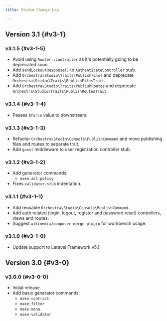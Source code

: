 ```yaml
---
title: Studio Change Log

---
```


## Version 3.1 {#v3-1}

### v3.1.5 {#v3-1-5}

* Avoid using `Router::controller` as it's potentially going to be deprecated soon.
* Add `sendLockoutResponse()` to `AuthenticateController` stub.
* Add `Orchestra\Studio\Traits\PublishFiles` and deprecate `Orchestra\Studio\Traits\PublishFilesTrait`.
* Add `Orchestra\Studio\Traits\PublishRoutes` and deprecate `Orchestra\Studio\Traits\PublishRoutesTrait`.

### v3.1.4 {#v3-1-4}

* Passes `$force` value to downstream.

### v3.1.3 {#v3-1-3}

* Refactor `Orchestra\Studio\Console\PublishCommand` and move publishing files and routes to separate trait.
* Add `guest` middleware to user registration controller stub.

### v3.1.2 {#v3-1-2}

* Add generator commands:
  - `make:acl-policy`
* Fixes `validator.stub` indentation.

### v3.1.1 {#v3-1-1}

* Add reusable `Orchestra\Studio\Console\PublishCommand`.
* Add auth related (login, logout, register and password reset) controllers, views and routes.
* Suggest `wikimedia/composer-merge-plugin` for workbench usage.

### v3.1.0 {#v3-1-0}

* Update support to Laravel Framework v5.1.

## Version 3.0 {#v3-0}

### v3.0.0 {#v3-0-0}

* Initial release.
* Add basic generator commands:
  - `make:contract`
  - `make:filter`
  - `make:menu`
  - `make:validator`
